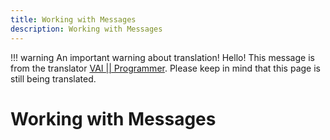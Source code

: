 ```yaml
---
title: Working with Messages
description: Working with Messages
---
```


!!! warning An important warning about translation!
    Hello! This message is from the translator [VAI || Programmer](https://github.com/Vadim-Khristenko).
    Please keep in mind that this page is still being translated.
    

# Working with Messages